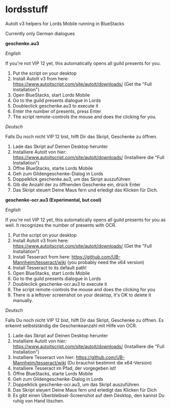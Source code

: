 # lordsstuff
AutoIt v3 helpers for Lords Mobile running in BlueStacks

Currently only German dialogues

**geschenke.au3**

_English_

If you're not VIP 12 yet, this automatically opens all guild presents for you.
1. Put the script on your desktop
2. Install AutoIt v3 from here: https://www.autoitscript.com/site/autoit/downloads/ (Get the "Full Installation")
3. Open BlueStacks, start Lords Mobile
4. Go to the guild presents dialogue in Lords
5. Doubleclick geschenke.au3 to execute it
6. Enter the number of presents, press Enter
7. The script remote-controls the mouse and does the clicking for you.

_Deutsch_

Falls Du noch nicht VIP 12 bist, hilft Dir das Skript, Geschenke zu öffnen.
1. Lade das Skript auf Deinen Desktop herunter
2. Installiere AutoIt von hier: https://www.autoitscript.com/site/autoit/downloads/ (Installiere die "Full Installation")
3. Öffne BlueStacks, starte Lords Mobile
4. Geh zum Gildengeschenke-Dialog in Lords
5. Doppelklick geschenke.au3, um das Skript auszuführen
6. Gib die Anzahl der zu öffnenden Geschenke ein, drück Enter
7. Das Skript steuert Deine Maus fern und erledigt das Klicken für Dich.

**geschenke-ocr.au3 (Experimental, but cool)**

_English_

If you're not VIP 12 yet, this automatically opens all guild presents for you as well. It recognizes the number of presents with OCR.
1. Put the script on your desktop
2. Install AutoIt v3 from here: https://www.autoitscript.com/site/autoit/downloads/ (Get the "Full Installation")
3. Install Tesseract from here: https://github.com/UB-Mannheim/tesseract/wiki (you probably need the x64 version)
4. Install Tesseract to its default path!
5. Open BlueStacks, start Lords Mobile
6. Go to the guild presents dialogue in Lords
7. Doubleclick geschenke-ocr.au3 to execute it
8. The script remote-controls the mouse and does the clicking for you
9. There is a leftover screenshot on your desktop, it's OK to delete it manually.

_Deutsch_

Falls Du noch nicht VIP 12 bist, hilft Dir das Skript, Geschenke zu öffnen. Es erkennt selbstständig die Geschenkeanzahl mit Hilfe von OCR.
1. Lade das Skript auf Deinen Desktop herunter
2. Installiere AutoIt von hier: https://www.autoitscript.com/site/autoit/downloads/ (Installiere die "Full Installation")
3. Installiere Tesseract von hier: https://github.com/UB-Mannheim/tesseract/wiki (Du brauchst bestimmt die x64-Version)
4. Installiere Tesseract im Pfad, der vorgegeben ist!
5. Öffne BlueStacks, starte Lords Mobile
6. Geh zum Gildengeschenke-Dialog in Lords
5. Doppelklick geschenke-ocr.au3, um das Skript auszuführen
7. Das Skript steuert Deine Maus fern und erledigt das Klicken für Dich
8. Es gibt einen Überbleibsel-Screenshot auf dem Desktop, den kannst Du ruhig von Hand löschen.

